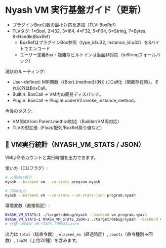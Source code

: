 # Nyash VM 実行基盤ガイド（更新）

- プラグインBox引数の最小対応を追加（TLV: BoxRef）
- TLVタグ: 1=Bool, 2=I32, 3=I64, 4=F32, 5=F64, 6=String, 7=Bytes, 8=Handle(BoxRef)
  - BoxRefはプラグインBox参照（type_id:u32, instance_id:u32）を8バイトでエンコード
  - ユーザー定義Box・複雑なビルトインは当面非対応（toStringフォールバック）

現状のルーティング:
- User-defined: MIR関数（{Box}.{method}/{N}) にCall化（関数存在時）。それ以外はBoxCall。
- Builtin: BoxCall → VM内の簡易ディスパッチ。
- Plugin: BoxCall → PluginLoaderV2.invoke_instance_method。

今後のタスク:
- VM側のfrom Parent.method対応（Builder/VM両対応）
- TLVの型拡張（Float/配列/BoxRef戻り値など）

## 🧮 VM実行統計（NYASH_VM_STATS / JSON）

VMは命令カウントと実行時間を出力できます。

使い方（CLIフラグ）:
```bash
# 人間向け表示
nyash --backend vm --vm-stats program.nyash

# JSON出力
nyash --backend vm --vm-stats --vm-stats-json program.nyash
```

環境変数（直接指定）:
```bash
NYASH_VM_STATS=1 ./target/debug/nyash --backend vm program.nyash
NYASH_VM_STATS=1 NYASH_VM_STATS_JSON=1 ./target/debug/nyash --backend vm program.nyash
# 代替: NYASH_VM_STATS_FORMAT=json
```

出力は `total`（総命令数）, `elapsed_ms`（経過時間）, `counts`（命令種別→回数）, `top20`（上位20種）を含みます。
